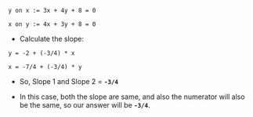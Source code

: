 `y on x := 3x + 4y + 8 = 0`

`x on y := 4x + 3y + 8 = 0`

- Calculate the slope:

`y = -2 + (-3/4) * x`

`x = -7/4 + (-3/4) * y`

- So, Slope 1 and Slope 2  = **`-3/4`**

- In this case, both the slope are same, and also the numerator will also be the same, so our answer will be **`-3/4`**.
